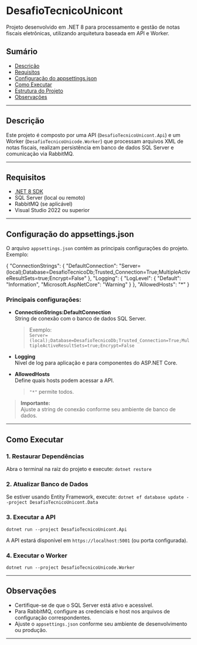 # DesafioTecnicoUnicont

Projeto desenvolvido em .NET 8 para processamento e gestão de notas fiscais eletrônicas, utilizando arquitetura baseada em API e Worker.

## Sumário

- [Descrição](#descrição)
- [Requisitos](#requisitos)
- [Configuração do appsettings.json](#configuração-do-appsettingsjson)
- [Como Executar](#como-executar)
- [Estrutura do Projeto](#estrutura-do-projeto)
- [Observações](#observações)

---

## Descrição

Este projeto é composto por uma API (`DesafioTecnicoUnicont.Api`) e um Worker (`DesafioTecnicoUnicode.Worker`) que processam arquivos XML de notas fiscais, realizam persistência em banco de dados SQL Server e comunicação via RabbitMQ.

---

## Requisitos

- [.NET 8 SDK](https://dotnet.microsoft.com/download/dotnet/8.0)
- SQL Server (local ou remoto)
- RabbitMQ (se aplicável)
- Visual Studio 2022 ou superior

---

## Configuração do appsettings.json

O arquivo `appsettings.json` contém as principais configurações do projeto. Exemplo:

{ "ConnectionStrings": { "DefaultConnection": "Server=(local);Database=DesafioTecnicoDb;Trusted_Connection=True;MultipleActiveResultSets=true;Encrypt=False" }, "Logging": { "LogLevel": { "Default": "Information", "Microsoft.AspNetCore": "Warning" } }, "AllowedHosts": "*" }


### Principais configurações:

- **ConnectionStrings:DefaultConnection**  
  String de conexão com o banco de dados SQL Server.  
  > Exemplo:  
  `Server=(local);Database=DesafioTecnicoDb;Trusted_Connection=True;MultipleActiveResultSets=true;Encrypt=False`

- **Logging**  
  Nível de log para aplicação e para componentes do ASP.NET Core.

- **AllowedHosts**  
  Define quais hosts podem acessar a API.  
  > `"*"` permite todos.

> **Importante:**  
> Ajuste a string de conexão conforme seu ambiente de banco de dados.

---

## Como Executar

### 1. Restaurar Dependências

Abra o terminal na raiz do projeto e execute:
`dotnet restore`
### 2. Atualizar Banco de Dados

Se estiver usando Entity Framework, execute:
`dotnet ef database update --project DesafioTecnicoUnicont.Data`

### 3. Executar a API
`dotnet run --project DesafioTecnicoUnicont.Api`

A API estará disponível em `https://localhost:5001` (ou porta configurada).

### 4. Executar o Worker
`dotnet run --project DesafioTecnicoUnicode.Worker`

---

## Observações

- Certifique-se de que o SQL Server está ativo e acessível.
- Para RabbitMQ, configure as credenciais e host nos arquivos de configuração correspondentes.
- Ajuste o `appsettings.json` conforme seu ambiente de desenvolvimento ou produção.

---


